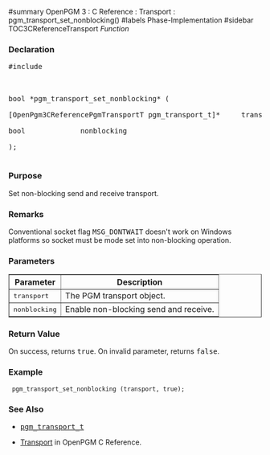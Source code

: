 ﻿#summary OpenPGM 3 : C Reference : Transport : pgm\_transport\_set\_nonblocking()
#labels Phase-Implementation
#sidebar TOC3CReferenceTransport
_Function_
### Declaration ###
<pre>
#include <pgm/pgm.h><br>
<br>
bool *pgm_transport_set_nonblocking* (<br>
[OpenPgm3CReferencePgmTransportT pgm_transport_t]*     transport,<br>
bool             nonblocking<br>
);<br>
</pre>

### Purpose ###
Set non-blocking send and receive transport.

### Remarks ###
Conventional socket flag <tt>MSG_DONTWAIT</tt> doesn't work on Windows platforms so socket must be mode set into non-blocking operation.

### Parameters ###
<table cellpadding='5' border='1' cellspacing='0'>
<tr>
<th>Parameter</th>
<th>Description</th>
</tr>
<tr>
<td><tt>transport</tt></td>
<td>The PGM transport object.</td>
</tr><tr>
<td><tt>nonblocking</tt></td>
<td>Enable non-blocking send and receive.</td>
</tr>
</table>


### Return Value ###
On success, returns <tt>true</tt>.  On invalid parameter, returns <tt>false</tt>.

### Example ###
```
 pgm_transport_set_nonblocking (transport, true);
```

### See Also ###
  * <tt><a href='OpenPgm3CReferencePgmTransportT.md'>pgm_transport_t</a></tt><br>
<ul><li><a href='OpenPgm3CReferenceTransport.md'>Transport</a> in OpenPGM C Reference.